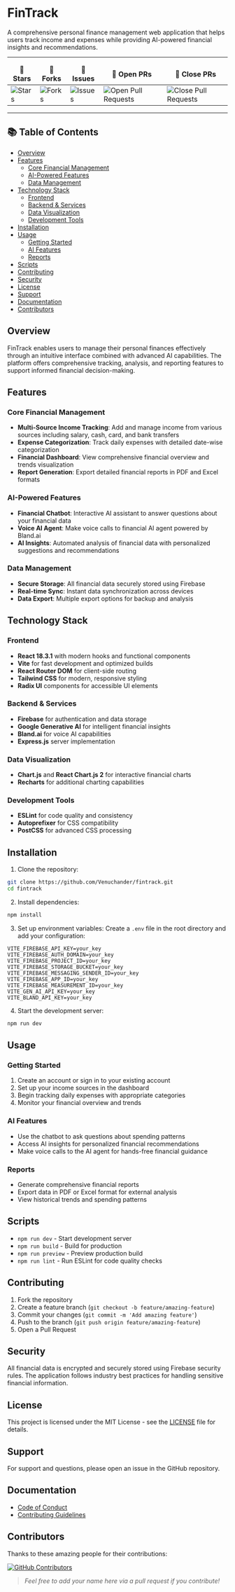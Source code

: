 # FinTrack

A comprehensive personal finance management web application that helps users track income and expenses while providing AI-powered financial insights and recommendations.

---
<table align="center">
    <thead align="center">
        <tr border: 2px;>
            <td><b>🌟 Stars</b></td>
            <td><b>🍴 Forks</b></td>
            <td><b>🐛 Issues</b></td>
            <td><b>🔔 Open PRs</b></td>
            <td><b>🔕 Close PRs</b></td>
        </tr>
     </thead>
    <tbody>
         <tr>
            <td><img alt="Stars" src="https://img.shields.io/github/stars/Venuchander/fintrack?style=flat&logo=github"/></td>
             <td><img alt="Forks" src="https://img.shields.io/github/forks/Venuchander/fintrack?style=flat&logo=github"/></td>
            <td><img alt="Issues" src="https://img.shields.io/github/issues/Venuchander/fintrack?style=flat&logo=github"/></td>
            <td><img alt="Open Pull Requests" src="https://img.shields.io/github/issues-pr/Venuchander/fintrack?style=flat&logo=github"/></td>
           <td><img alt="Close Pull Requests" src="https://img.shields.io/github/issues-pr-closedVenuchander/fintrack?style=flat&color=green&logo=github"/></td>
        </tr>
    </tbody>
</table>

---

## 📚 Table of Contents

- [ Overview](#overview)
- [ Features](#features)
  - [ Core Financial Management](#core-financial-management)
  - [ AI-Powered Features](#ai-powered-features)
  - [ Data Management](#data-management)
- [ Technology Stack](#technology-stack)
  - [ Frontend](#frontend)
  - [ Backend & Services](#backend--services)
  - [ Data Visualization](#data-visualization)
  - [ Development Tools](#development-tools)
- [ Installation](#installation)
- [ Usage](#usage)
  - [ Getting Started](#getting-started)
  - [ AI Features](#ai-features)
  - [ Reports](#reports)
- [ Scripts](#scripts)
- [ Contributing](#contributing)
- [ Security](#security)
- [ License](#license)
- [ Support](#support)
- [ Documentation](#documentation)
- [ Contributors](#contributors)


## Overview

FinTrack enables users to manage their personal finances effectively through an intuitive interface combined with advanced AI capabilities. The platform offers comprehensive tracking, analysis, and reporting features to support informed financial decision-making.

## Features

### Core Financial Management
- **Multi-Source Income Tracking**: Add and manage income from various sources including salary, cash, card, and bank transfers
- **Expense Categorization**: Track daily expenses with detailed date-wise categorization
- **Financial Dashboard**: View comprehensive financial overview and trends visualization
- **Report Generation**: Export detailed financial reports in PDF and Excel formats

### AI-Powered Features
- **Financial Chatbot**: Interactive AI assistant to answer questions about your financial data
- **Voice AI Agent**: Make voice calls to financial AI agent powered by Bland.ai
- **AI Insights**: Automated analysis of financial data with personalized suggestions and recommendations

### Data Management
- **Secure Storage**: All financial data securely stored using Firebase
- **Real-time Sync**: Instant data synchronization across devices
- **Data Export**: Multiple export options for backup and analysis


## Technology Stack

### Frontend
- **React 18.3.1** with modern hooks and functional components
- **Vite** for fast development and optimized builds
- **React Router DOM** for client-side routing
- **Tailwind CSS** for modern, responsive styling
- **Radix UI** components for accessible UI elements

### Backend & Services
- **Firebase** for authentication and data storage
- **Google Generative AI** for intelligent financial insights
- **Bland.ai** for voice AI capabilities
- **Express.js** server implementation

### Data Visualization
- **Chart.js** and **React Chart.js 2** for interactive financial charts
- **Recharts** for additional charting capabilities

### Development Tools
- **ESLint** for code quality and consistency
- **Autoprefixer** for CSS compatibility
- **PostCSS** for advanced CSS processing


## Installation

1. Clone the repository:
```bash
git clone https://github.com/Venuchander/fintrack.git
cd fintrack
```

2. Install dependencies:
```bash
npm install
```

3. Set up environment variables:
Create a `.env` file in the root directory and add your configuration:
```env
VITE_FIREBASE_API_KEY=your_key
VITE_FIREBASE_AUTH_DOMAIN=your_key
VITE_FIREBASE_PROJECT_ID=your_key
VITE_FIREBASE_STORAGE_BUCKET=your_key
VITE_FIREBASE_MESSAGING_SENDER_ID=your_key
VITE_FIREBASE_APP_ID=your_key
VITE_FIREBASE_MEASUREMENT_ID=your_key
VITE_GEN_AI_API_KEY=your_key
VITE_BLAND_API_KEY=your_key
```

4. Start the development server:
```bash
npm run dev
```

## Usage

### Getting Started
1. Create an account or sign in to your existing account
2. Set up your income sources in the dashboard
3. Begin tracking daily expenses with appropriate categories
4. Monitor your financial overview and trends

### AI Features
- Use the chatbot to ask questions about spending patterns
- Access AI insights for personalized financial recommendations
- Make voice calls to the AI agent for hands-free financial guidance

### Reports
- Generate comprehensive financial reports
- Export data in PDF or Excel format for external analysis
- View historical trends and spending patterns


## Scripts

- `npm run dev` - Start development server
- `npm run build` - Build for production
- `npm run preview` - Preview production build
- `npm run lint` - Run ESLint for code quality checks

## Contributing

1. Fork the repository
2. Create a feature branch (`git checkout -b feature/amazing-feature`)
3. Commit your changes (`git commit -m 'Add amazing feature'`)
4. Push to the branch (`git push origin feature/amazing-feature`)
5. Open a Pull Request

## Security

All financial data is encrypted and securely stored using Firebase security rules. The application follows industry best practices for handling sensitive financial information.

## License

This project is licensed under the MIT License - see the [LICENSE](LICENSE) file for details.

## Support

For support and questions, please open an issue in the GitHub repository.

## Documentation

- [Code of Conduct](CODE_OF_CONDUCT.md)
- [Contributing Guidelines](CONTRIBUTING.md)


## Contributors

Thanks to these amazing people for their contributions:

[![GitHub Contributors](https://contrib.rocks/image?repo=Venuchander/fintrack)](https://github.com/Venuchander/fintrack/graphs/contributors)

> *Feel free to add your name here via a pull request if you contribute!*
